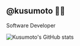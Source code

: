 ## @kusumoto  👋🏻

Software Developer

![Kusumoto's GitHub stats](https://github-readme-stats.vercel.app/api?username=kusumoto&show_icons=true&theme=tokyonight)
